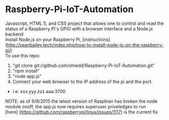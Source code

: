 # Raspberry-Pi-IoT-Automation
Javascript, HTML 5, and CSS project that allows one to control and read the status of a Raspberry Pi's GPIO with a browser interface and a Node.js backend  
Install Node.js on your Raspberry Pi, [instructions] (http://seanbailey.tech/index.php/how-to-install-node-js-on-the-raspberry-pi/)  
To use this repo:
 1. "git clone git://github.com/shredd/Raspberry-Pi-IoT-Automation.git"
 2. "npm install"
 3. "node app.js"  
 4. Connect your web browser to the IP address of the pi and the port.
  * i.e. xxx.yyy.zzz.aaa:3700  
  
NOTE: as of 9/9/2015 the latest version of Raspbian has broken the node module onoff, the app.js now requires superuser priveledges to run  
[here] (https://github.com/raspberrypi/linux/issues/1117) is the current fix
